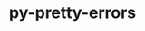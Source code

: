 ---
title: "py-pretty-errors"
layout: cache
categories: [package, develop-2024-06-02]
meta: {"versions": ["1.2.25"], "compilers": ["apple-clang@=15.0.0", "gcc@=11.4.0"], "oss": ["ubuntu22.04", "ventura"], "platforms": ["darwin", "linux"], "targets": ["aarch64", "neoverse_v1", "x86_64_v3"], "stacks": ["e4s", "e4s-neoverse_v1", "ml-darwin-aarch64-mps", "ml-linux-x86_64-cpu", "ml-linux-x86_64-cuda", "root"], "num_specs": 4, "num_specs_by_stack": {"ml-darwin-aarch64-mps": 1, "root": 4, "e4s-neoverse_v1": 1, "e4s": 1, "ml-linux-x86_64-cuda": 1, "ml-linux-x86_64-cpu": 1}}
spec_details: [{"hash": "htv5yog3t5izxfec3oci5pzokhjvm4ve", "compiler": "apple-clang@=15.0.0", "versions": ["1.2.25"], "os": "ventura", "platform": "darwin", "target": "aarch64", "variants": ["build_system=python_pip"], "stacks": ["ml-darwin-aarch64-mps", "root"], "size": "-", "tarball": "https://binaries.spack.io/releases/develop-2024-06-02/build_cache/darwin-ventura-aarch64/apple-clang-15.0.0/py-pretty-errors-1.2.25/darwin-ventura-aarch64-apple-clang-15.0.0-py-pretty-errors-1.2.25-htv5yog3t5izxfec3oci5pzokhjvm4ve.spack"}, {"hash": "3lsa46nk2hnmld3qpwg53q5pepq243p6", "compiler": "gcc@=11.4.0", "versions": ["1.2.25"], "os": "ubuntu22.04", "platform": "linux", "target": "neoverse_v1", "variants": ["build_system=python_pip"], "stacks": ["e4s-neoverse_v1", "root"], "size": "-", "tarball": "https://binaries.spack.io/releases/develop-2024-06-02/build_cache/linux-ubuntu22.04-neoverse_v1/gcc-11.4.0/py-pretty-errors-1.2.25/linux-ubuntu22.04-neoverse_v1-gcc-11.4.0-py-pretty-errors-1.2.25-3lsa46nk2hnmld3qpwg53q5pepq243p6.spack"}, {"hash": "t5se3ntmu4x36yldqzqdqrt3uezf7d56", "compiler": "gcc@=11.4.0", "versions": ["1.2.25"], "os": "ubuntu22.04", "platform": "linux", "target": "x86_64_v3", "variants": ["build_system=python_pip"], "stacks": ["e4s", "root"], "size": "-", "tarball": "https://binaries.spack.io/releases/develop-2024-06-02/build_cache/linux-ubuntu22.04-x86_64_v3/gcc-11.4.0/py-pretty-errors-1.2.25/linux-ubuntu22.04-x86_64_v3-gcc-11.4.0-py-pretty-errors-1.2.25-t5se3ntmu4x36yldqzqdqrt3uezf7d56.spack"}, {"hash": "zlcwx5rsqcsdnolymb2nidb74ce7t6em", "compiler": "gcc@=11.4.0", "versions": ["1.2.25"], "os": "ubuntu22.04", "platform": "linux", "target": "x86_64_v3", "variants": ["build_system=python_pip"], "stacks": ["ml-linux-x86_64-cuda", "root", "ml-linux-x86_64-cpu"], "size": "-", "tarball": "https://binaries.spack.io/releases/develop-2024-06-02/build_cache/linux-ubuntu22.04-x86_64_v3/gcc-11.4.0/py-pretty-errors-1.2.25/linux-ubuntu22.04-x86_64_v3-gcc-11.4.0-py-pretty-errors-1.2.25-zlcwx5rsqcsdnolymb2nidb74ce7t6em.spack"}]
---